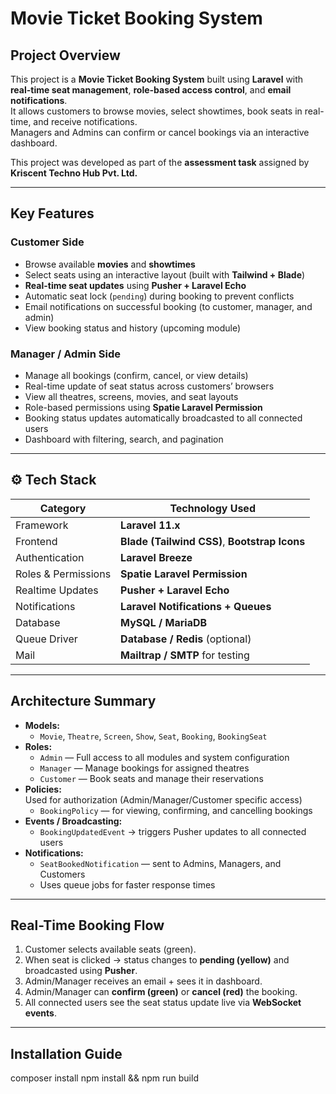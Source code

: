 #  Movie Ticket Booking System  

## Project Overview

This project is a **Movie Ticket Booking System** built using **Laravel** with **real-time seat management**, **role-based access control**, and **email notifications**.  
It allows customers to browse movies, select showtimes, book seats in real-time, and receive notifications.  
Managers and Admins can confirm or cancel bookings via an interactive dashboard.

This project was developed as part of the **assessment task** assigned by **Kriscent Techno Hub Pvt. Ltd.**

---

## Key Features

### Customer Side
- Browse available **movies** and **showtimes**
- Select seats using an interactive layout (built with **Tailwind + Blade**)
- **Real-time seat updates** using **Pusher + Laravel Echo**
- Automatic seat lock (`pending`) during booking to prevent conflicts
- Email notifications on successful booking (to customer, manager, and admin)
- View booking status and history (upcoming module)

###  Manager / Admin Side
- Manage all bookings (confirm, cancel, or view details)
- Real-time update of seat status across customers’ browsers
- View all theatres, screens, movies, and seat layouts
- Role-based permissions using **Spatie Laravel Permission**
- Booking status updates automatically broadcasted to all connected users
- Dashboard with filtering, search, and pagination

---

## ⚙️ Tech Stack

| Category | Technology Used |
|-----------|-----------------|
| Framework | **Laravel 11.x** |
| Frontend | **Blade (Tailwind CSS)**, **Bootstrap Icons** |
| Authentication | **Laravel Breeze** |
| Roles & Permissions | **Spatie Laravel Permission** |
| Realtime Updates | **Pusher + Laravel Echo** |
| Notifications | **Laravel Notifications + Queues** |
| Database | **MySQL / MariaDB** |
| Queue Driver | **Database / Redis** (optional) |
| Mail | **Mailtrap / SMTP** for testing |

---

## Architecture Summary

- **Models:**
  - `Movie`, `Theatre`, `Screen`, `Show`, `Seat`, `Booking`, `BookingSeat`
- **Roles:**
  - `Admin` — Full access to all modules and system configuration  
  - `Manager` — Manage bookings for assigned theatres  
  - `Customer` — Book seats and manage their reservations
- **Policies:**  
  Used for authorization (Admin/Manager/Customer specific access)
  - `BookingPolicy` — for viewing, confirming, and cancelling bookings
- **Events / Broadcasting:**
  - `BookingUpdatedEvent` → triggers Pusher updates to all connected users
- **Notifications:**
  - `SeatBookedNotification` — sent to Admins, Managers, and Customers
  - Uses queue jobs for faster response times

---

## Real-Time Booking Flow

1. Customer selects available seats (green).  
2. When seat is clicked → status changes to **pending (yellow)** and broadcasted using **Pusher**.  
3. Admin/Manager receives an email + sees it in dashboard.  
4. Admin/Manager can **confirm (green)** or **cancel (red)** the booking.  
5. All connected users see the seat status update live via **WebSocket events**.

---

##  Installation Guide
composer install
npm install && npm run build
